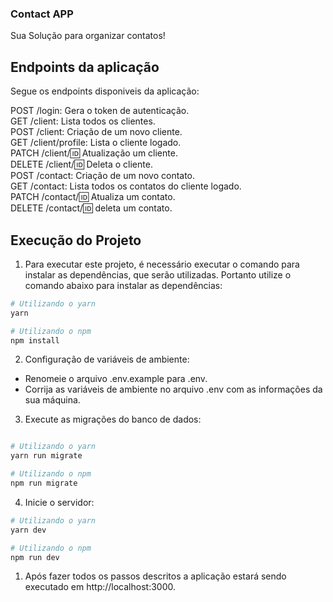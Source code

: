 ### Contact APP

Sua Solução para organizar contatos!

## Endpoints da aplicação

Segue os endpoints disponiveis da aplicação:

POST /login: Gera o token de autenticação.\
GET /client: Lista todos os clientes.\
POST /client: Criação de um novo cliente.\
GET /client/profile: Lista o cliente logado.\
PATCH /client/:id: Atualização um cliente.\
DELETE /client/:id: Deleta o cliente.\
POST /contact: Criação de um novo contato.\
GET /contact: Lista todos os contatos do cliente logado.\
PATCH /contact/:id: Atualiza um contato.\
DELETE /contact/:id: deleta um contato.

## Execução do Projeto

1. Para executar este projeto, é necessário executar o comando para instalar as dependências, que serão utilizadas. Portanto utilize o comando abaixo para instalar as dependências:

```bash
# Utilizando o yarn
yarn

# Utilizando o npm
npm install
```

2. Configuração de variáveis de ambiente:

- Renomeie o arquivo .env.example para .env.
- Corrija as variáveis de ambiente no arquivo .env com as informações da sua máquina.

3. Execute as migrações do banco de dados:

```bash

# Utilizando o yarn
yarn run migrate

# Utilizando o npm
npm run migrate
```

4. Inicie o servidor:

```bash
# Utilizando o yarn
yarn dev

# Utilizando o npm
npm run dev
```

1. Após fazer todos os passos descritos a aplicação estará sendo executado em http://localhost:3000.